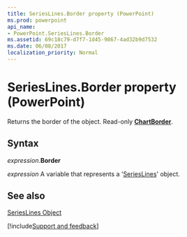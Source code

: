 ```yaml
---
title: SeriesLines.Border property (PowerPoint)
ms.prod: powerpoint
api_name:
- PowerPoint.SeriesLines.Border
ms.assetid: 69c18c79-d7f7-1d45-9867-4ad32b9d7532
ms.date: 06/08/2017
localization_priority: Normal
---
```



# SeriesLines.Border property (PowerPoint)

Returns the border of the object. Read-only  **[ChartBorder](PowerPoint.ChartBorder.md)**.


## Syntax

_expression_.**Border**

_expression_ A variable that represents a '[SeriesLines](PowerPoint.SeriesLines.md)' object.


## See also


[SeriesLines Object](PowerPoint.SeriesLines.md)

[!include[Support and feedback](~/includes/feedback-boilerplate.md)]